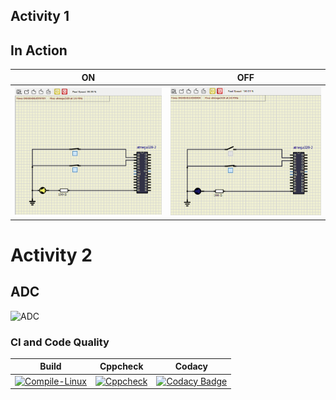 ## Activity 1
## In Action

|ON|OFF|
|:--:|:--:|
|![ON](simulation/Person_is_seated_and_turned_heater_on.png)|![OFF](simulation/Person%20_is_seated.png)|

# Activity 2
## ADC
![ADC](https://github.com/257858/Embedded_C/blob/main/simulation/Activity_2.png)

### CI and Code Quality

|Build|Cppcheck|Codacy
|:--:|:--:|:--:|
|[![Compile-Linux](https://github.com/257858/Emb-C/actions/workflows/Compile.yml/badge.svg)](https://github.com/257858/Emb-C/actions/workflows/Compile.yml)|[![Cppcheck](https://github.com/257858/Emb-C/actions/workflows/CodeQulaity.yml/badge.svg)](https://github.com/257858/Emb-C/actions/workflows/CodeQulaity.yml)|[![Codacy Badge](https://app.codacy.com/project/badge/Grade/00c03ff11c0b4b12a72dfe13b593e2a9)](https://www.codacy.com/gh/257858/Embedded_C/dashboard?utm_source=github.com&amp;utm_medium=referral&amp;utm_content=257858/Embedded_C&amp;utm_campaign=Badge_Grade)|
